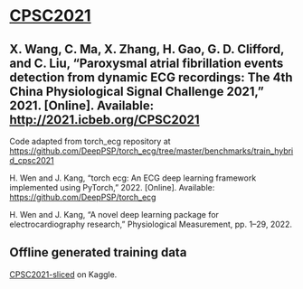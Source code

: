 # [CPSC2021](http://2021.icbeb.org/CPSC2021)

X. Wang, C. Ma, X. Zhang, H. Gao, G. D. Clifford,
and C. Liu, “Paroxysmal atrial fibrillation events detection
from dynamic ECG recordings: The 4th China Physiological
Signal Challenge 2021,” 2021. [Online]. Available: http://2021.icbeb.org/CPSC2021
----------------
Code adapted from torch_ecg repository at https://github.com/DeepPSP/torch_ecg/tree/master/benchmarks/train_hybrid_cpsc2021

H. Wen and J. Kang, “torch ecg: An ECG deep learning framework implemented using PyTorch,” 2022. [Online].
Available: https://github.com/DeepPSP/torch_ecg

H. Wen and J. Kang, “A novel deep learning package for electrocardiography research,” Physiological Measurement, pp. 1–29, 2022.

## Offline generated training data

[CPSC2021-sliced](https://www.kaggle.com/wenh06/cpsc2021-sliced) on Kaggle.


